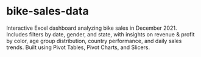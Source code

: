 # bike-sales-data
Interactive Excel dashboard analyzing bike sales in December 2021. Includes filters by date, gender, and state, with insights on revenue &amp; profit by color, age group distribution, country performance, and daily sales trends. Built using Pivot Tables, Pivot Charts, and Slicers.
